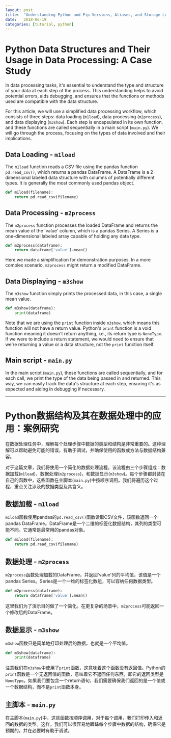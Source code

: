 ```yaml
---
layout: post
title:  "Understanding Python and Pip Versions, Aliases, and Storage Locations"
date:   2018-06-19
categories: [tutorial, python]
---
```


# Python Data Structures and Their Usage in Data Processing: A Case Study

In data processing tasks, it's essential to understand the type and structure of your data at each step of the process. This understanding helps to avoid potential errors, aids debugging, and ensures that the functions or methods used are compatible with the data structure.

For this article, we will use a simplified data processing workflow, which consists of three steps: data loading (`m1load`), data processing (`m2process`), and data displaying (`m3show`). Each step is encapsulated in its own function, and these functions are called sequentially in a main script (`main.py`). We will go through the process, focusing on the types of data involved and their implications.

## Data Loading - `m1load`

The `m1load` function reads a CSV file using the pandas function `pd.read_csv()`, which returns a pandas DataFrame. A DataFrame is a 2-dimensional labeled data structure with columns of potentially different types. It is generally the most commonly used pandas object. 

```python
def m1load(filename):
    return pd.read_csv(filename)
```

## Data Processing - `m2process`

The `m2process` function processes the loaded DataFrame and returns the mean value of the 'value' column, which is a pandas Series. A Series is a one-dimensional labeled array capable of holding any data type. 

```python
def m2process(dataframe):
    return dataframe['value'].mean()
```

Here we made a simplification for demonstration purposes. In a more complex scenario, `m2process` might return a modified DataFrame.

## Data Displaying - `m3show`

The `m3show` function simply prints the processed data, in this case, a single mean value.

```python
def m3show(dataframe):
    print(dataframe)
```

Note that we are using the `print` function inside `m3show`, which means this function will not have a return value. Python's `print` function is a void function meaning it doesn't return anything, i.e., its return type is `NoneType`. If we were to include a return statement, we would need to ensure that we're returning a value or a data structure, not the `print` function itself.

## Main script - `main.py`

In the main script (`main.py`), these functions are called sequentially, and for each call, we print the type of the data being passed in and returned. This way, we can easily track the data's structure at each step, ensuring it's as expected and aiding in debugging if necessary.

---

# Python数据结构及其在数据处理中的应用：案例研究

在数据处理任务中，理解每个处理步骤中数据的类型和结构是非常重要的。这种理解可以帮助避免可能的错误，有助于调试，并确保使用的函数或方法与数据结构兼容。

对于这篇文章，我们将使用一个简化的数据处理流程，该流程由三个步骤组成：数据加载(`m1load`)，数据处理(`m2process`)，和数据显示(`m3show`)。每个步骤都封装在自己的函数中，这些函数在主脚本(`main.py`)中按顺序调用。我们将遍历这个过程，重点关注涉及的数据类型及其含义。


## 数据加载 - `m1load`

`m1load`函数使用pandas的`pd.read_csv()`函数读取CSV文件，该函数返回一个pandas DataFrame。DataFrame是一个二维的标签化数据结构，其列的类型可能不同。它通常是最常用的pandas对象。

```python
def m1load(filename):
    return pd.read_csv(filename)
```

## 数据处理 - `m2process`

`m2process`函数处理加载的DataFrame，并返回'value'列的平均值，该值是一个pandas Series。Series是一个一维的标签化数组，可以容纳任何数据类型。

```python
def m2process(dataframe):
    return dataframe['value'].mean()
```

这里我们为了演示目的做了一个简化。在更复杂的场景中，`m2process`可能返回一个修改后的DataFrame。

## 数据显示 - `m3show`

`m3show`函数只是简单地打印处理后的数据，也就是一个平均值。

```python
def m3show(dataframe):
    print(dataframe)
```

注意我们在`m3show`中使用了`print`函数，这意味着这个函数没有返回值。Python的`print`函数是一个无返回值的函数，意味着它不返回任何东西，即它的返回类型是`NoneType`。如果我们要包含一个return语句，我们需要确保我们返回的是一个值或一个数据结构，而不是`print`函数本身。

## 主脚本 - `main.py`

在主脚本(`main.py`)中，这些函数按顺序调用，对于每个调用，我们打印传入和返回的数据的类型。这样，我们可以很容易地跟踪每个步骤中数据的结构，确保它是预期的，并在必要时有助于调试。
